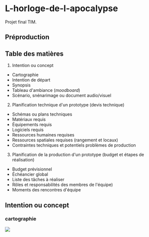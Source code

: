 # L-horloge-de-l-apocalypse
Projet final TIM.
## Préproduction

## Table des matières
1. Intention ou concept
- Cartographie
- Intention de départ
- Synopsis
- Tableau d'ambiance (*moodboard*)
- Scénario, snénarimage ou document audio/visuel
2. Planification technique d'un prototype (devis technique)
-  Schémas ou plans techniques
- Matériaux requis
- Équipements requis
- Logiciels requis
- Ressources humaines requises
- Ressources spatiales requises (rangement et locaux)
- Contraintes techniques et potentiels problèmes de production
3. Planification de la production d'un prototype (budget et étapes de réalisation)
- Budget prévisionnel
- Échéancier global
- Liste des tâches à réaliser
- Rôles et responsabilités des membres de l'équipe)
- Moments des rencontres d'équipe

## Intention ou concept

### cartographie

<img src= 'https://images.lpcdn.ca/924x615/201005/18/171727-stephane-bellavance.jpg' ><img>
